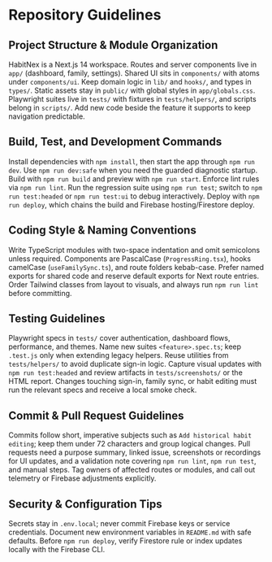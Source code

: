 # Repository Guidelines

## Project Structure & Module Organization
HabitNex is a Next.js 14 workspace. Routes and server components live in `app/` (dashboard, family, settings). Shared UI sits in `components/` with atoms under `components/ui`. Keep domain logic in `lib/` and `hooks/`, and types in `types/`. Static assets stay in `public/` with global styles in `app/globals.css`. Playwright suites live in `tests/` with fixtures in `tests/helpers/`, and scripts belong in `scripts/`. Add new code beside the feature it supports to keep navigation predictable.

## Build, Test, and Development Commands
Install dependencies with `npm install`, then start the app through `npm run dev`. Use `npm run dev:safe` when you need the guarded diagnostic startup. Build with `npm run build` and preview with `npm run start`. Enforce lint rules via `npm run lint`. Run the regression suite using `npm run test`; switch to `npm run test:headed` or `npm run test:ui` to debug interactively. Deploy with `npm run deploy`, which chains the build and Firebase hosting/Firestore deploy.

## Coding Style & Naming Conventions
Write TypeScript modules with two-space indentation and omit semicolons unless required. Components are PascalCase (`ProgressRing.tsx`), hooks camelCase (`useFamilySync.ts`), and route folders kebab-case. Prefer named exports for shared code and reserve default exports for Next route entries. Order Tailwind classes from layout to visuals, and always run `npm run lint` before committing.

## Testing Guidelines
Playwright specs in `tests/` cover authentication, dashboard flows, performance, and themes. Name new suites `<feature>.spec.ts`; keep `.test.js` only when extending legacy helpers. Reuse utilities from `tests/helpers/` to avoid duplicate sign-in logic. Capture visual updates with `npm run test:headed` and review artifacts in `tests/screenshots/` or the HTML report. Changes touching sign-in, family sync, or habit editing must run the relevant specs and receive a local smoke check.

## Commit & Pull Request Guidelines
Commits follow short, imperative subjects such as `Add historical habit editing`; keep them under 72 characters and group logical changes. Pull requests need a purpose summary, linked issue, screenshots or recordings for UI updates, and a validation note covering `npm run lint`, `npm run test`, and manual steps. Tag owners of affected routes or modules, and call out telemetry or Firebase adjustments explicitly.

## Security & Configuration Tips
Secrets stay in `.env.local`; never commit Firebase keys or service credentials. Document new environment variables in `README.md` with safe defaults. Before `npm run deploy`, verify Firestore rule or index updates locally with the Firebase CLI.
